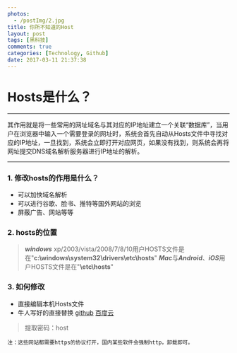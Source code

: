```yaml
---
photos:
  - /postImg/2.jpg
title: 你所不知道的Host
layout: post
tags: [黑科技]
comments: true
categories: [Technology, Github]
date: 2017-03-11 21:37:38
---
```

# Hosts是什么？

------
其作用就是将一些常用的网址域名与其对应的IP地址建立一个关联“数据库”，当用户在浏览器中输入一个需要登录的网址时，系统会首先自动从Hosts文件中寻找对应的IP地址，一旦找到，系统会立即打开对应网页，如果没有找到，则系统会再将网址提交DNS域名解析服务器进行IP地址的解析。
<!-- more -->
------

### 1. 修改hosts的作用是什么？

- 可以加快域名解析
- 可以进行谷歌、脸书、推特等国外网站的浏览
- 屏蔽广告、网站等等

### 2. hosts的位置

> ***windows*** xp/2003/vista/2008/7/8/10用户HOSTS文件是在"**c:\windows\system32\drivers\etc\hosts**"
> ***Mac***与***Android***、***iOS***用户HOSTS文件是在"**\etc\hosts**"

### 3. 如何修改
 - 直接编辑本机Hosts文件
 - 牛人写好的直接替换
[github][1]
[百度云][2]

> 提取密码：host

    注：这些网站都需要https的协议打开，国内某些软件会强制http，卸载即可。


  [1]: https://github.com/racaljk/hosts
  [2]: https://pan.baidu.com/s/1dF67DRz